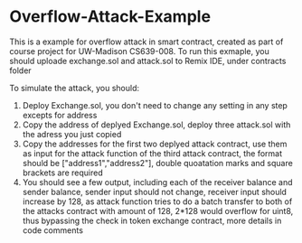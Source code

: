 # Overflow-Attack-Example
This is a example for overflow attack in smart contract, created as part of course project for UW-Madison CS639-008.
To run this exmaple, you should uploade exchange.sol and attack.sol to Remix IDE, under contracts folder

To simulate the attack, you should:
1. Deploy Exchange.sol, you don't need to change any setting in any step excepts for address
2. Copy the address of deplyed Exchange.sol, deploy three attack.sol with the adress you just copied
3. Copy the addresses for the first two deplyed attack contract, use them as input for the attack function of the third 
    attack contract, the format should be ["address1","address2"], double quoatation marks and square brackets are required
4. You should see a few output, including each of the receiver balance and sender balance, sender input should not change,
    receiver input should increase by 128, as attack function tries to do a batch transfer to both of the attacks contract with 
    amount of 128, 2*128 would overflow for uint8, thus bypassing the check in token exchange contract,
    more details in code comments
